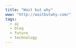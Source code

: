 ```yaml
---
title: "Wait but why"
www: "http://waitbutwhy.com/"
tags:
  - ai
  - blog
  - future
  - technology
---
```

